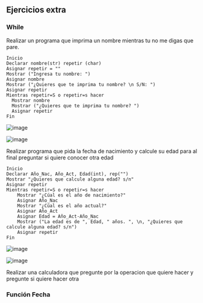 ## Ejercicios extra

### While

Realizar un programa que imprima un nombre mientras tu no me digas que pare.

    Inicio 
    Declarar nombre(str) repetir (char)
    Asignar repetir = ""
    Mostrar ("Ingresa tu nombre: ")
    Asignar nombre
    Mostrar ("¿Quieres que te imprima tu nombre? \n S/N: ")
    Asignar repetir
    Mientras repetir=S o repetir=s hacer
      Mostrar nombre
      Mostrar ("¿Quieres que te imprima tu nombre? ")
      Asignar repetir
    Fin
    
![image](https://user-images.githubusercontent.com/111446231/187950703-a222d880-408f-42c7-b00e-b9c46b13b97f.png)

![image](https://user-images.githubusercontent.com/111446231/187951683-35ee6d48-80df-4ad6-b4ec-3c05bd11fe56.png)

Realizar programa que pida la fecha de nacimiento y calcule su edad para al final preguntar si quiere conocer otra edad

    Inicio
    Declarar Año_Nac, Año_Act, Edad(int), rep("")
    Mostrar "¿Quieres que calcule alguna edad? s/n"
    Asignar repetir
    Mientras repetir=S o repetir=s hacer
        Mostrar "¿Cúal es el año de nacimiento?"
        Asignar Año_Nac
        Mostrar "¿Cúal es el año actual?"
        Asignar Año_Act
        Asignar Edad = Año_Act-Año_Nac
        Mostrar ("La edad es de ", Edad, " años. ", \n, "¿Quieres que calcule alguna edad? s/n")
        Asignar repetir
    Fin

![image](https://user-images.githubusercontent.com/111446231/187957046-e57017f0-3c03-4be6-a11a-3e78d37deb87.png)

![image](https://user-images.githubusercontent.com/111446231/187958759-d4173b6b-e27c-4192-ab55-a15789cd5aac.png)

Realizar una calculadora que pregunte por la operacion que quiere hacer y pregunte si quiere hacer otra



### Función Fecha
